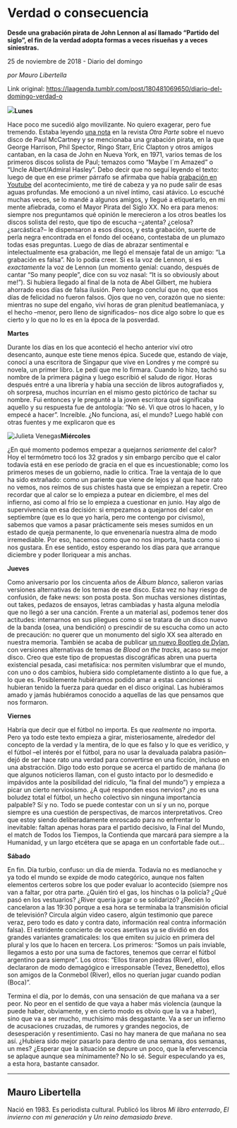 # Verdad o consecuencia

**Desde una grabación pirata de John Lennon al así llamado “Partido del siglo”, el fin de la verdad adopta formas a veces risueñas y a veces siniestras.**

25 de noviembre de 2018 - Diario del domingo

_por Mauro Libertella_

Link original: https://laagenda.tumblr.com/post/180481069650/diario-del-domingo-verdad-o

![](https://64.media.tumblr.com/f2c54cabf3656ee0d1c908c813a43c5e/tumblr_inline_pirvgw12n41t6q87u_500.jpg)**Lunes**

Hace poco me sucedió algo movilizante. No quiero exagerar,
pero fue tremendo. Estaba leyendo  [una nota](https://www.revistaotraparte.com/musica/egypt-station/)  en la revista *Otra Parte* sobre el
nuevo disco de Paul McCartney y se mencionaba una grabación pirata, en la que
George Harrison, Phil Spector, Ringo Starr, Eric Clapton y otros amigos
cantaban, en la casa de John en Nueva York, en 1971, varios temas de los
primeros discos solista de Paul; temazos como “Maybe I´m Amazed” o “Uncle
Albert/Admiral Hasley”. Debo decir que no seguí leyendo el texto: luego de que en
ese primer párrafo se afirmaba que había [grabación en Youtube](https://www.youtube.com/watch?v=k-39NexNiLc) del
acontecimiento, me tiré de cabeza y ya no pude salir de esas aguas profundas.
Me emocionó a un nivel íntimo, casi atávico. Lo escuché muchas veces, se lo
mandé a algunos amigos, y llegué a etiquetarlo, en mi mente afiebrada, como el
Mayor Pirata del Siglo XX. No era para menos: siempre nos preguntamos qué
opinión le merecieron a los otros beatles los discos solista del resto, que
tipo de escucha –¿atenta? ¿celosa? ¿sarcástica?– le dispensaron a esos discos,
y esta grabación, suerte de perla negra encontrada en el fondo del océano,
contestaba de un plumazo todas esas preguntas. Luego de días de abrazar
sentimental e intelectualmente esa grabación, me llegó el mensaje fatal de un
amigo: “La grabación es falsa”. No lo podía creer. Si es la voz de Lennon, si
es *exactamente* la voz de Lennon (un momento genial: cuando, después de
cantar “So many people”, dice con su voz nasal: “It is so obviously about me!”).
Si hubiera llegado al final de la nota de Abel Gilbert, me hubiera ahorrado
esos días de falsa ilusión. Pero luego concluí que no, que esos días de
felicidad no fueron falsos. Ojos que no ven, corazón que no siente: mientras no
supe del engaño, viví horas de gran plenitud beatlemaníaca, y el hecho –menor,
pero lleno de significados– nos dice algo sobre lo que es cierto y lo que no lo
es en la época de la posverdad. 

**Martes**

Durante los días en los que aconteció el hecho anterior viví
otro desencanto, aunque este tiene menos épica. Sucede que, estando de viaje,
conocí a una escritora de Singapur que vive en Londres y me compré su novela,
un primer libro. Le pedí que me lo firmara. Cuando lo hizo, tachó su nombre de
la primera página y luego escribió el saludo de rigor. Horas después entré a
una librería y había una sección de libros autografiados y, oh sorpresa, muchos
incurrían en el mismo gesto pictórico de tachar su nombre. Fui entonces y le
pregunté a la joven escritora qué significaba aquello y su respuesta fue de
antología: “No sé. Vi que otros lo hacen, y lo empecé a hacer”. Increíble. ¿No
funciona, así, el mundo? Luego hablé con otras fuentes y me explicaron que es 

![Julieta Venegas](https://64.media.tumblr.com/65d98dc88e09eabc8207e595456c722b/tumblr_inline_pir80iyIcy1t6q87u_250.jpg)**Miércoles**

¿En qué momento podemos empezar a quejarnos *seriamente*
del calor? Hoy el termómetro tocó los 32 grados y sin embargo percibo que el
calor todavía está en ese período de gracia en el que es incuestionable; como
los primeros meses de un gobierno, nadie lo critica. Trae la ventaja de lo que
ha sido extrañado: como un pariente que viene de lejos y al que hace rato no
vemos, nos reímos de sus chistes hasta que se empiezan a repetir. Creo recordar
que al calor se lo empieza a putear en diciembre, el mes del infierno, asi como
al frío se lo empieza a cuestionar en junio. Hay algo de supervivencia en esa
decisión: si empezamos a quejarnos del calor en septiembre (que es lo que yo
haría, pero me contengo por civismo), sabemos que vamos a pasar prácticamente
seis meses sumidos en un estado de queja permanente, lo que envenenaría nuestra
alma de modo irremediable. Por eso, hacemos como que no nos importa, hasta como
si nos gustara. En ese sentido, estoy esperando los días para que arranque
diciembre y poder lloriquear a mis anchas. 

**Jueves**

Como aniversario por los cincuenta años de *Álbum blanco*,
salieron varias versiones alternativas de los temas de ese disco. Esta vez no
hay riesgo de confusión, de fake news: son posta posta. Son muchas versiones
distintas, out takes, pedazos de ensayos, letras cambiadas y hasta alguna
melodía que no llegó a ser una canción. Frente a un material así, podemos tener
dos actitudes: internarnos en sus pliegues como si se tratara de un disco nuevo
de la banda (osea, una bendición) o prescindir de su escucha como un acto de
precaución: no querer que un monumento del siglo XX sea alterado en nuestra
memoria. También se acaba de publicar [un nuevo Bootleg de Dylan](https://www.bobdylan.com/news/more-blood-more-tracks-the-bootleg-series-vol-14-to-be-released-on-november-2/), con versiones
alternativas de temas de *Blood on the tracks*, acaso su mejor disco. Creo que
este tipo de propuestas discográficas abren una puerta existencial pesada, casi
metafísica: nos permiten vislumbrar que el mundo, con uno o dos cambios,
hubiera sido completamente distinto a lo que fue, a lo que es. Posiblemente
hubiéramos podido amar a estas canciones si hubieran tenido la fuerza para
quedar en el disco original. Las hubiéramos amado y jamás hubiéramos conocido a
aquellas de las que pensamos que nos formaron.        


**Viernes**

Habría que decir que el fútbol no importa. Es que *realmente*
no importa. Pero ya todo este texto empieza a girar, misteriosamente, alrededor
del concepto de la verdad y la mentira, de lo que es falso y lo que es
verídico, y el fútbol –el interés por el fútbol, para no usar la devaluada
palabra pasión– dejó de ser hace rato una verdad para convertirse en una
ficción, incluso en una abstracción. Digo todo esto porque se acerca el partido
de mañana (lo que algunos noticieros llaman, con el gusto intacto por lo
desmedido e impávidos ante la posibilidad del ridículo, “la final del mundo”) y empieza a picar un cierto nerviosismo. ¿A
qué responden esos nervios? ¿no es una boludez total el fútbol, un hecho
colectivo sin ninguna importancia palpable? Sí y no. Todo se puede contestar
con un sí y un no, porque siempre es una cuestión de perspectivas, de marcos
interpretativos. Creo que estoy siendo deliberadamente enroscado para no
enfrentar lo inevitable: faltan apenas horas para el partido decisivo, la Final
del Mundo, el match de Todos los Tiempos, la Contienda que marcará para siempre a la Humanidad, y un largo etcétera que se apaga en un confortable fade out…

**Sábado**

En fin. Día turbio, confuso: un día de mierda. Todavía no es medianoche y ya todo el mundo se expide de modo categórico, aunque nos falten elementos certeros sobre los que poder evaluar lo acontecido (siempre nos van a faltar, por otra parte. ¿Quién tiró el gas, los hinchas o la policía? ¿Qué pasó en los vestuarios? ¿River quería jugar o se solidarizó? ¿Recién lo cancelaron a las 19:30 porque a esa hora se terminaba la transmisión oficial de televisión? Circula algún video casero, algún testimonio que parece veraz, pero todo es dato y contra dato, información real contra información falsa). El estridente concierto de voces asertivas ya se dividió en dos grandes variantes gramaticales: los que emiten su juicio en primera del plural y los que lo hacen en tercera. Los primeros: “Somos un país inviable, llegamos a esto por una suma de factores, tenemos que cerrar el fútbol argentino para siempre”. Los otros: “Ellos tiraron piedras (River), ellos declararon de modo demagógico e irresponsable (Tevez, Benedetto), ellos son amigos de la Conmebol (River), ellos no querían jugar cuando podían (Boca)”. 

Termina el día, por lo demás, con una sensación de que mañana va a ser peor. No peor en el sentido de que vaya a haber más violencia (aunque la puede haber, obviamente, y en cierto modo es obvio que la va a haber), sino que va a ser mucho, muchísimo más desgastante. Va a ser un infierno de acusaciones cruzadas, de rumores y grandes negocios, de desesperación y resentimiento. Casi no hay manera de que mañana no sea así. ¿Hubiera sido mejor pasarlo para dentro de una semana, dos semanas, un mes? ¿Esperar que la situación se depure un poco, que la efervescencia se aplaque aunque sea mínimamente? No lo sé. Seguir especulando ya es, a esta hora, bastante cansador.



---

 Mauro Libertella
-----------------

 Nació en 1983. Es periodista cultural. Publicó los libros *Mi libro enterrado*, *El invierno con mi generación* y *Un reino demasiado breve*. 


